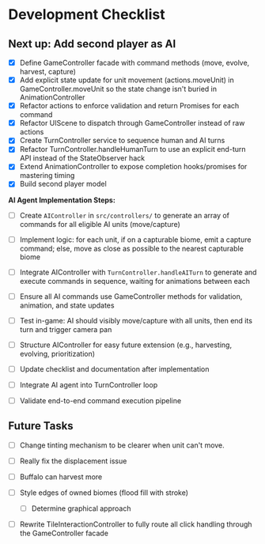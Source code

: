 # Development Checklist

## Next up: Add second player as AI
- [x] Define GameController facade with command methods (move, evolve, harvest, capture)
- [X] Add explicit state update for unit movement (actions.moveUnit) in GameController.moveUnit so the state change isn't buried in AnimationController
- [x] Refactor actions to enforce validation and return Promises for each command
- [x] Refactor UIScene to dispatch through GameController instead of raw actions
- [X] Create TurnController service to sequence human and AI turns
- [X] Refactor TurnController.handleHumanTurn to use an explicit end-turn API instead of the StateObserver hack
- [X] Extend AnimationController to expose completion hooks/promises for mastering timing
- [X] Build second player model

**AI Agent Implementation Steps:**
- [ ] Create `AIController` in `src/controllers/` to generate an array of commands for all eligible AI units (move/capture)
- [ ] Implement logic: for each unit, if on a capturable biome, emit a capture command; else, move as close as possible to the nearest capturable biome
- [ ] Integrate AIController with `TurnController.handleAITurn` to generate and execute commands in sequence, waiting for animations between each
- [ ] Ensure all AI commands use GameController methods for validation, animation, and state updates
- [ ] Test in-game: AI should visibly move/capture with all units, then end its turn and trigger camera pan
- [ ] Structure AIController for easy future extension (e.g., harvesting, evolving, prioritization)
- [ ] Update checklist and documentation after implementation

- [ ] Integrate AI agent into TurnController loop
- [ ] Validate end-to-end command execution pipeline


## Future Tasks

- [ ] Change tinting mechanism to be clearer when unit can't move.
- [ ] Really fix the displacement issue
- [ ] Buffalo can harvest more

- [ ] Style edges of owned biomes (flood fill with stroke)
  - [ ] Determine graphical approach

- [ ] Rewrite TileInteractionController to fully route all click handling through the GameController facade
